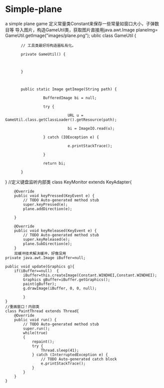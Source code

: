 # Simple-plane
a simple plane game
定义常量类Constant来保存一些常量如窗口大小，子弹数目等
导入图片，构造GameUtil类，获取图片直接用java.awt.Image planeImg= GameUtil.getImage("images/plane.png");
ublic class GameUtil {

           // 工具类最好将构造器私有化。

           private GameUtil() {

          

           }

 

           public static Image getImage(String path) {

                     BufferedImage bi = null;

                     try {

                                URL u = GameUtil.class.getClassLoader().getResource(path);

                                bi = ImageIO.read(u);

                     } catch (IOException e) {

                                e.printStackTrace();

                     }

                     return bi;

           }

}
//定义键盘监听内部类
	class KeyMonitor extends KeyAdapter{

		@Override
		public void keyPressed(KeyEvent e) {
			// TODO Auto-generated method stub
			super.keyPressed(e);
			plane.addDirection(e);
			
		}

		@Override
		public void keyReleased(KeyEvent e) {
			// TODO Auto-generated method stub
			super.keyReleased(e);
			plane.SubDirection(e);
		}
		双缓冲技术解决缓冲，好像没用
	private java.awt.Image iBuffer=null;
	
	public void update(Graphics g){  
		if(iBuffer==null)  { 
			iBuffer=this.createImage(Constant.WINDHEI,Constant.WINDHEI); 
			Graphics gBuffer=iBuffer.getGraphics();  
			paint(gBuffer);
			g.drawImage(iBuffer, 0, 0, null);
			
			}     
	}
	//重画窗口！内部类	
	class PaintThread extends Thread{
		@Override
		public void run() {
			// TODO Auto-generated method stub
			super.run();
			while(true)
			{
				repaint();
				try {
					Thread.sleep(41);
				} catch (InterruptedException e) {
					// TODO Auto-generated catch block
					e.printStackTrace();
				}
			}
		}
	}
